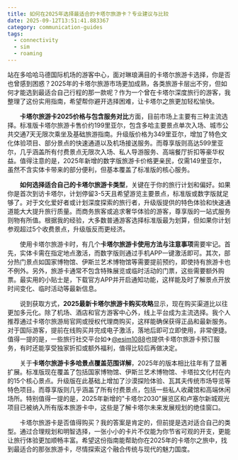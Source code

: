 ```yaml
---
title: 如何在2025年选择最适合的卡塔尔旅游卡？专业建议与比较
date: 2025-09-12T13:51:41.883367
category: communication-guides
tags:
  - connectivity
  - sim
  - roaming
---
```


站在多哈哈马德国际机场的游客中心，面对琳琅满目的卡塔尔旅游卡选择，你是否也曾感到困惑？2025年的卡塔尔旅游市场更加成熟，各类旅游卡层出不穷，但如何才能选到最适合自己行程的那一款呢？作为一个曾在卡塔尔深度旅行的游客，我整理了这份实用指南，希望帮你避开选择困难，让卡塔尔之旅更加轻松愉快。

　　**卡塔尔旅游卡2025价格与包含服务对比**方面，目前市场上主要有三种主流选择。标准版卡塔尔旅游卡售价约199里亚尔，包含多哈主要景点单次入场、城市公共交通7天无限次乘坐及基础旅游指南。升级版价格为349里亚尔，增加了特色文化体验项目、部分景点的快速通道以及机场接送服务。而尊享版则高达599里亚尔，几乎涵盖所有付费景点无限次入场、私人导游服务、高端餐厅折扣等豪华权益。值得注意的是，2025年新增的数字版旅游卡价格更亲民，仅需149里亚尔，虽然不含实体卡带来的部分便利，但基本覆盖了标准版的核心服务。

　　**如何选择适合自己的卡塔尔旅游卡类型**，关键在于你的旅行计划和偏好。如果你是首次到访卡塔尔，计划停留3-5天且希望游览主要景点，标准版或数字版就足够了。对于文化爱好者或计划深度探索的旅行者，升级版提供的特色体验和快速通道能大大提升旅行质量。而商务旅客或追求奢华体验的游客，尊享版的一站式服务则物有所值。根据我的经验，大多数普通游客选择标准版最为划算，但如果你计划参观超过5个收费景点，升级版反而更经济。

　　使用卡塔尔旅游卡时，有几个**卡塔尔旅游卡使用方法与注意事项**需要牢记。首先，实体卡需在指定地点激活，而数字版则通过手机APP一键激活即可。其次，部分热门景点如国家博物馆、伊斯兰艺术博物馆等需要提前预约，即使持有旅游卡也不例外。另外，旅游卡通常不包含特殊展览或临时活动的门票，这些需要额外购票。最实用的小贴士是，下载官方APP并开启通知功能，这样能及时了解景点开放时间变化、临时活动等最新信息。

　　说到获取方式，**2025最新卡塔尔旅游卡购买攻略**显示，现在购买渠道比以往更加多元化。除了机场、酒店和官方游客中心外，线上平台成为主流选择。我个人推荐通过卡塔尔旅游局官网或授权代理商购买，这样能确保获得正品和最新服务。对于国际游客，提前在线购买并完成电子激活，落地后即可立即使用，非常便捷。值得一提的是，一些旅行社交平台如✈[@esim1088](https://t.me/s/esim1088)也提供卡塔尔旅游卡预订服务，有时还能享受独家折扣或额外福利，值得比较后再做决定。

　　关于**卡塔尔旅游卡多哈景点覆盖范围详解**，2025年的版本相比往年有了显著扩展。标准版现在覆盖了包括国家博物馆、伊斯兰艺术博物馆、卡塔拉文化村在内的15个核心景点。升级版在此基础上增加了沙漠探险体验、瓦其夫传统市场导览等特色项目。而尊享版则几乎涵盖了所有付费景点，包括一些私人收藏馆和高端休闲场所。特别值得一提的是，2025年新增的"卡塔尔2030"展览区和卢塞尔新城观光项目已被纳入所有版本旅游卡中，这些是了解卡塔尔未来发展规划的绝佳窗口。

　　卡塔尔旅游卡是否值得购买？我的答案是肯定的，但前提是选对适合自己的类型。通过合理规划和明智选择，一张小小的卡片不仅能为你节省可观的开支，更能让旅行体验更加顺畅丰富。希望这份指南能帮助你在2025年的卡塔尔之旅中，找到最适合的那张旅游卡，尽情探索这个融合传统与现代的魅力国度。